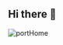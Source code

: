 ## Hi there 👋

![portHome](https://github.com/user-attachments/assets/88ea50c5-4c50-40a1-bb07-e0c1b185c832)
